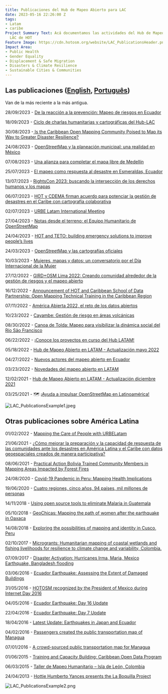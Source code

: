 ```yaml
---
title: Publicaciones del Hub de Mapeo Abierto para LAC
date: 2023-05-16 22:26:00 Z
tags:
- Latam
- caribe
Project Summary Text: Acá documentamos las actividades del Hub de Mapeo Abierto -
  LAC de HOT
Feature Image: https://cdn.hotosm.org/website/LAC_PublicationsHeader.png
Impact Area:
- Public Health
- Gender Equality
- Displacement & Safe Migration
- Disasters & Climate Resilience
- Sustainable Cities & Communities
---
```


## Las publicaciones ([English](https://www.hotosm.org/projects/publications/), [Português](https://www.hotosm.org/projects/publicacoes/))

Van de la más reciente a la más antigua.

28/09/2023 - [De la reacción a la prevención: Mapeo de riesgos en Ecuador](https://www.hotosm.org/updates/de-la-reaccion-a-la-prevencion-mapeo-de-riesgos-en-ecuador/)

18/09/2023 - [Ciclo de charlas humanitarias y cartográficas del Hub-LAC](https://www.hotosm.org/updates/ciclo-de-charlas-humanitarias-y-cartograficas-del-hub-lac/)

30/08/2023 -[ Is the Caribbean Open Mapping Community Poised to Map its Way to Greater Disaster Resilience?](https://www.hotosm.org/updates/is-the-caribbean-open-mapping-community-poised-to-map-its-way-to-greater-disaster-resilience/)

24/08/2023 - [OpenStreetMap y la planeación municipal: una realidad en México](https://www.hotosm.org/updates/openstreetmap-y-la-planeacion-municipal-una-realidad-en-municipios-de-mexico/)

07/08/2023 - [Una alianza para completar el mapa libre de Medellín](https://www.hotosm.org/updates/una-alianza-para-completar-el-mapa-libre-de-medellin/)

25/07/2023 - [El mapeo como respuesta al desastre en Esmeraldas, Ecuador](https://www.hotosm.org/updates/El-mapeo-como-respuesta-al-desastre-en-Esmeraldas-Ecuador/)

13/07/2023 - [RightsCon 2023: buscando la intersección de los derechos humanos y los mapas](https://www.hotosm.org/updates/rightscon-2023-buscando-la-interseccion-de-los-derechos-humanos-y-los-mapas/)

06/07/2023 - [HOT y CDEMA firman acuerdo para potenciar la gestión de desastres en el Caribe con cartografía colaborativa](https://www.hotosm.org/updates/hot-y-cdema-firman-acuerdo-para-potenciar-la-gestion-de-desastres-en-el-caribe-con-cartografia-colaborativa/)

02/07/2023 - [URBE Latam International Meeting](https://www.hotosm.org/updates/urbe-latam-international-meeting/)

27/04/2023 - [Notas desde el terreno: el Equipo Humanitario de OpenStreetMap](https://www.hotosm.org/updates/notas-desde-el-terreno-el-equipo-humanitario-de-openstreetmap/)

24/04/2023 - [HOT and TETO: building emergency solutions to improve people’s lives](https://www.hotosm.org/updates/hot-and-teto-building-emergency-solutions-to-improve-peoples-lives/)

24/03/2023 - [OpenStreetMap y las cartografías oficiales](https://www.hotosm.org/updates/openstreetmap-y-las-cartografias-oficiales/)

10/03/2023 - [Mujeres, mapas y datos: un conversatorio por el Día Internacional de la Mujer](https://www.hotosm.org/updates/mujeres-mapas-y-datos-un-conversatorio-por-el-dia-internacional-de-la-mujer/)

27/12/2022 - [GIRD\+OSM Lima 2022: Creando comunidad alrededor de la gestión de riesgos y el mapeo abierto](https://www.hotosm.org/updates/creando-comunidad-alrededor-de-la-gestion-de-riesgos-y-openstreetmap/)

16/12/2022 - [Announcement of HOT and Caribbean School of Data Partnership: Open Mapping Technical Training in the Caribbean Region](https://www.hotosm.org/updates/announcement-of-hot-and-caribbean-school-of-data-partnership-open-mapping-technical-training-in-the-caribbean-region/)

07/11/2022 - [América Abierta 2022, el reto de los datos abiertos](https://www.hotosm.org/updates/america-abierta-2022/)

10/23/2022 - [Cayambe: Gestión de riesgo en áreas volcánicas](https://www.hotosm.org/updates/cayambe-gestion-de-riesgo-en-areas-volcanicas/)

08/30/2022 - [Canoa de Tolda: Mapeo para visibilizar la dinámica social del Río São Francisco](https://www.hotosm.org/updates/canoa-de-tolda-mapeo-para-visibilizar-la-dinamica-social-del-rio-sao-francisco/)

06/22/2022 - [¡Conoce los proyectos en curso del Hub LATAM!](https://www.hotosm.org/updates/conoce-los-proyectos-en-curso-del-hub-latam/)

05/18/2022 - [Hub de Mapeo Abierto en LATAM - Actualización mayo 2022](hhttps://www.hotosm.org/updates/hub-de-mapeo-abierto-en-latam-actualizacion-mayo-2022/)

04/27/2022 - [Nuevos actores del mapeo abierto en Ecuador](https://www.hotosm.org/updates/nuevos-actores-del-mapeo-abierto-en-ecuador/)

03/23/2022 - [Novedades del mapeo abierto en LATAM](https://www.hotosm.org/updates/novedades-desde-latam/)

12/02/2021 - [Hub de Mapeo Abierto en LATAM - Actualización diciembre 2021](https://www.hotosm.org/updates/hub-de-mapeo-abierto-en-latam-actualizacion-diciembre-2021/)

03/25/2021 - 🗺 [¡Ayuda a impulsar OpenStreetMap en Latinoamérica!](https://www.hotosm.org/updates/ayuda-a-impulsar-openstreetmap-en-latinoamerica/)

![LAC_PublicationsExample1.jpeg](https://cdn.hotosm.org/website/LAC_PublicationsExample1.jpeg)

## Otras publicaciones sobre América Latina

01/02/2022 - [Mapping the Care of People with URBELatam](https://www.hotosm.org/updates/mapping-the-care-of-people-with-urbelatam/)

21/06/2021 - [¿Cómo mejorar la preparación y la capacidad de respuesta de las comunidades ante los desastres en América Latina y el Caribe con datos geoespaciales creados de manera participativa?](https://www.hotosm.org/updates/como-mejorar-la-preparacion-y-la-capacidad-de-respuesta-de-las-comunidades-ante-los-desastres-en-america-latina-y-el-caribe-con-datos-geoespaciales-creados-de-manera-participativa/)

08/06/2021 - [Practical Action Bolivia Trained Community Members in Mapping Areas Impacted by Forest Fires](https://www.hotosm.org/updates/practical-action-bolivia-trained-community-members-in-mapping-areas-impacted-by-forest-fires/)

24/08/2020 - [Covid-19 Pandemic in Peru: Mapping Health Implications](https://www.hotosm.org/updates/covid-19-pandemic-in-peru-mapping-health-implications/)

19/06/2020 - [Cuatro regiones, cinco años, 94 países, mil millones de personas](https://www.hotosm.org/updates/cuatro-regiones-cinco-anos-94-paises-mil-millones-de-personas/)

14/11/2018 - [Using open source tools to eliminate Malaria in Guatemala](https://www.hotosm.org/updates/using-open-source-tools-to-eliminate-malaria-in-guatemala/)

05/10/2018 - [GeoChicas: Mapping the path of women after the earthquake in Oaxaca](https://www.hotosm.org/updates/geochicas-mapping-the-path-of-women-after-the-earthquake-in-oaxaca/)

14/08/2018 - [Exploring the possibilities of mapping and identity in Cusco, Peru](https://www.hotosm.org/updates/exploring-the-possibilities-of-mapping-and-identity-in-cusco-peru/)

02/10/2017 - [Microgrants: Humanitarian mapping of coastal wetlands and fishing livelihoods for resilience to climate change and variability, Colombia.](https://www.hotosm.org/updates/2017-10-02_microgrants_humanitarian_mapping_of_coastal_wetlands_and_fishing_livelihoods_for)

07/09/2017 - [Disaster Activation: Hurricanes Irma, Maria, Mexico Earthquake, Bangladesh flooding](https://www.hotosm.org/projects/hot_activates_for_multiple_disasters_hurricane_irma_and_maria_mexico_earthquakes_and)

03/06/2016 - [Ecuador Earthquake: Assessing the Extent of Damaged Buildings](https://www.hotosm.org/updates/2016-06-03_ecuador_earthquake_assessing_the_extent_of_damaged_buildings)

31/05/2016 - [HOTOSM recognized by the President of Mexico during Internet Day 2016](https://www.hotosm.org/updates/2016-05-31_hotosm_recognized_by_the_president_of_mexico_during_internet_day_2016)

04/05/2016 - [Ecuador Earthquake: Day 16 Update](https://www.hotosm.org/updates/2016-05-04_ecuador_earthquake_day_16_update)

22/04/2016 - [Ecuador Earthquake: Day 7 Update](https://www.hotosm.org/updates/2016-04-22_ecuador_earthquake_day_7_update)

18/04/2016 - [Latest Update: Earthquakes in Japan and Ecuador](https://www.hotosm.org/updates/2016-04-18_latest_update_earthquakes_in_japan_and_ecuador)

04/02/2016 - [Passengers created the public transportation map of Managua](https://www.hotosm.org/updates/2016-02-04_passengers_created_the_public_transportation_map_of_managua)

07/01/2016 - [A crowd-sourced public transportation map for Managua](https://www.hotosm.org/updates/2016-01-07_a_crowd-sourced_public_transportation_map_for_managua)

01/06/2015 - [Training and Capacity Building: Caribbean Open Data Program](https://www.hotosm.org/projects/training-and-capacity-building-caribbean-open-data-program)

06/03/2015 - [Taller de Mapeo Humanitario – Isla de León, Colombia](https://www.hotosm.org/updates/2015-03-06_taller_de_mapeo_humanitario_%E2%80%93_isla_de_le%C3%B3n_colombia)

24/04/2013 - [Hottie Humberto Yances presents the La Boquilla Project](https://www.hotosm.org/updates/2013-04-24_hottie_humberto_yances_presents_the_la_boquilla_project)

![LAC_PublicationsExample2.png](https://cdn.hotosm.org/website/LAC_PublicationsExample2.png)